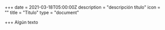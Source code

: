 +++
date = 2021-03-18T05:00:00Z
description = "descripción título"
icon = ""
title = "Titulo"
type = "document"

+++
Algún texto